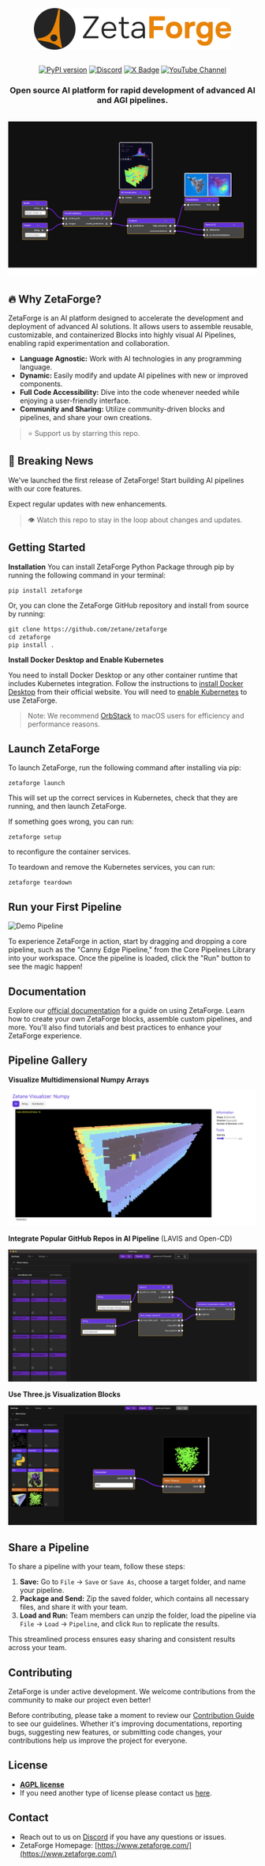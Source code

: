 

<div align="center">
<img src="assets/ZetaForge-Logo-White-Background.png" alt="ZetaForge Logo" style="width:400px;padding-bottom: 15px"/>


[![PyPI version](https://badge.fury.io/py/zetaforge.svg)](https://badge.fury.io/py/zetaforge)
[![Discord](https://img.shields.io/discord/1196886318035255296?label=Discord&logo=discord)](https://discord.gg/zetaforge)
[![X Badge](https://img.shields.io/static/v1?label=&message=Follow&color=blue&logo=x)](https://twitter.com/ZetaneSystems)
[![YouTube Channel](https://img.shields.io/static/v1?label=YouTube&message=Subscribe&color=red&logo=YouTube)](https://www.youtube.com/channel/UCGDwKqB1HPjEdw97jm4wTFA)


<h3 style="padding-bottom: 15px">
Open source AI platform for rapid development of advanced AI and AGI pipelines.
</h3>
</div>


![Project Image](assets/Screenshot.png)



<a id="why-zetaforge"></a>
## 🔥 Why ZetaForge?

ZetaForge is an AI platform designed to accelerate the development and deployment of advanced AI solutions. It allows users to assemble reusable, customizable, and containerized Blocks into highly visual AI Pipelines, enabling rapid experimentation and collaboration.

- **Language Agnostic:** Work with AI technologies in any programming language.
- **Dynamic:** Easily modify and update AI pipelines with new or improved components.
- **Full Code Accessibility:** Dive into the code whenever needed while enjoying a user-friendly interface.
- **Community and Sharing:** Utilize community-driven blocks and pipelines, and share your own creations.


> ⭐ Support us by starring this repo.


## 📰 Breaking News
We've launched the first release of ZetaForge! Start building AI pipelines with our core features. 

Expect regular updates with new enhancements.


>👁 Watch this repo to stay in the loop about changes and updates.

## Getting Started

**Installation**
You can install ZetaForge Python Package through pip by running the following command in your terminal:

```
pip install zetaforge
```

Or, you can clone the ZetaForge GitHub repository and install from source by running:

```
git clone https://github.com/zetane/zetaforge
cd zetaforge
pip install .
```


**Install Docker Desktop and Enable Kubernetes**

You need to install Docker Desktop or any other container runtime that includes Kubernetes integration.
Follow the instructions to [install Docker Desktop](https://docs.docker.com/desktop/) from their official website.
You will need to [enable Kubernetes](https://docs.docker.com/desktop/kubernetes/) to use ZetaForge.

> Note: We recommend [OrbStack](https://orbstack.dev/download) to macOS users for efficiency and performance reasons.

## Launch ZetaForge

To launch ZetaForge, run the following command after installing via pip:
```
zetaforge launch
```

This will set up the correct services in Kubernetes, check that they are running, and then launch ZetaForge. 

If something goes wrong, you can run:

```
zetaforge setup
```

to reconfigure the container services. 

To teardown and remove the Kubernetes services, you can run:

```
zetaforge teardown
```


## Run your First Pipeline

![Demo Pipeline](assets/quick-start.gif)

To experience ZetaForge in action, start by dragging and dropping a core pipeline, such as the "Canny Edge Pipeline," from the Core Pipelines Library into your workspace. Once the pipeline is loaded, click the "Run" button to see the magic happen!


## Documentation

Explore our [official documentation](https://zetane.com/docs/) for a guide on using ZetaForge. Learn how to create your own ZetaForge blocks, assemble custom pipelines, and more. You'll also find tutorials and best practices to enhance your ZetaForge experience.


## Pipeline Gallery

**Visualize Multidimensional Numpy Arrays**

![Pipeline Screenshot Numpy](assets/numpy-visualization.png)

**Integrate Popular GitHub Repos in AI Pipeline**
(LAVIS and Open-CD)

![Pipeline Screenshot GitHub](assets/popular-repos-pipeline.png)

**Use Three.js Visualization Blocks**

![Pipeline Screenshot Three.js](assets/threejs.png)


## Share a Pipeline

To share a pipeline with your team, follow these steps:

1. **Save:** Go to `File` -> `Save` or `Save As`, choose a target folder, and name your pipeline.
2. **Package and Send:** Zip the saved folder, which contains all necessary files, and share it with your team.
3. **Load and Run:** Team members can unzip the folder, load the pipeline via `File` -> `Load` -> `Pipeline`, and click `Run` to replicate the results.

This streamlined process ensures easy sharing and consistent results across your team.


## Contributing

ZetaForge is under active development. We welcome contributions from the community to make our project even better! 

Before contributing, please take a moment to review our [Contribution Guide](CONTRIBUTING.md) to see our guidelines.
Whether it's improving documentations, reporting bugs, suggesting new features, or submitting code changes, 
your contributions help us improve the project for everyone. 

## License

- **[AGPL license](https://opensource.org/license/agpl-v3/)**
- If you need another type of license please contact us [here](https://zetane.com/contact-us).

## Contact

- Reach out to us on [Discord](https://discord.gg/zetaforge) if you have any questions or issues.
- ZetaForge Homepage: [https://www.zetaforge.com/](https://www.zetaforge.com/)


<!-- ## Star History

[![Star History Chart](https://api.star-history.com/svg?repos=zetane/viewer&type=Date)](https://star-history.com/#zetane/viewer&Date)


## Contributors

Thanks go to these awesome contributors

<a href="https://github.com/zetane/viewer/graphs/contributors">
  <img src="https://contrib.rocks/image?repo=zetane/viewer" />
</a> -->
